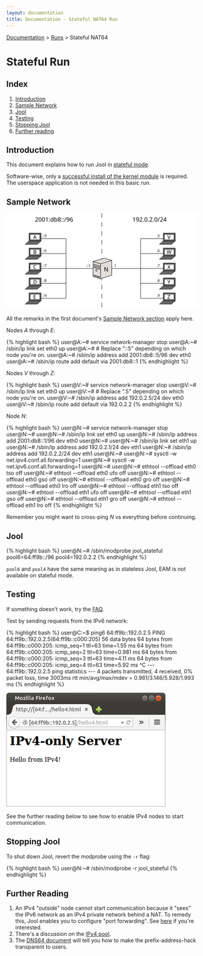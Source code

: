 ```yaml
---
layout: documentation
title: Documentation - Stateful NAT64 Run
---
```


[Documentation](doc-index.html) > [Runs](doc-index.html#runs) > Stateful NAT64

# Stateful Run

## Index

1. [Introduction](#introduction)
2. [Sample Network](#sample-network)
3. [Jool](#jool)
4. [Testing](#testing)
5. [Stopping Jool](#stopping-jool)
6. [Further reading](#further-reading)

## Introduction

This document explains how to run Jool in [stateful mode](intro-nat64.html#stateful-nat64).

Software-wise, only a [successful install of the kernel module](mod-install.html) is required. The userspace application is not needed in this basic run.

## Sample Network

![Figure 1 - Sample Network](images/intro/network-4stateful.svg)

All the remarks in the first document's [Sample Network section](mod-run-vanilla.html#sample-network) apply here.

Nodes _A_ through _E_:

{% highlight bash %}
user@A:~# service network-manager stop
user@A:~# /sbin/ip link set eth0 up
user@A:~# # Replace "::5" depending on which node you're on.
user@A:~# /sbin/ip address add 2001:db8::5/96 dev eth0
user@A:~# /sbin/ip route add default via 2001:db8::1
{% endhighlight %}

Nodes _V_ through _Z_:

{% highlight bash %}
user@V:~# service network-manager stop
user@V:~# /sbin/ip link set eth0 up
user@V:~# # Replace ".5" depending on which node you're on.
user@V:~# /sbin/ip address add 192.0.2.5/24 dev eth0
user@V:~# /sbin/ip route add default via 192.0.2.2
{% endhighlight %}

Node _N_:

{% highlight bash %}
user@N:~# service network-manager stop
user@N:~# 
user@N:~# /sbin/ip link set eth0 up
user@N:~# /sbin/ip address add 2001:db8::1/96 dev eth0
user@N:~# 
user@N:~# /sbin/ip link set eth1 up
user@N:~# /sbin/ip address add 192.0.2.1/24 dev eth1
user@N:~# /sbin/ip address add 192.0.2.2/24 dev eth1
user@N:~# 
user@N:~# sysctl -w net.ipv4.conf.all.forwarding=1
user@N:~# sysctl -w net.ipv6.conf.all.forwarding=1
user@N:~# 
user@N:~# ethtool --offload eth0 tso off
user@N:~# ethtool --offload eth0 ufo off
user@N:~# ethtool --offload eth0 gso off
user@N:~# ethtool --offload eth0 gro off
user@N:~# ethtool --offload eth0 lro off
user@N:~# ethtool --offload eth1 tso off
user@N:~# ethtool --offload eth1 ufo off
user@N:~# ethtool --offload eth1 gso off
user@N:~# ethtool --offload eth1 gro off
user@N:~# ethtool --offload eth1 lro off
{% endhighlight %}

Remember you might want to cross-ping _N_ vs everything before continuing.

## Jool

{% highlight bash %}
user@N:~# /sbin/modprobe jool_stateful pool6=64:ff9b::/96 pool4=192.0.2.2
{% endhighlight %}

`pool6` and `pool4` have the same meaning as in stateless Jool, EAM is not available on stateful mode.

## Testing

If something doesn't work, try the [FAQ](misc-faq.html).

Test by sending requests from the IPv6 network:

{% highlight bash %}
user@C:~$ ping6 64:ff9b::192.0.2.5
PING 64:ff9b::192.0.2.5(64:ff9b::c000:205) 56 data bytes
64 bytes from 64:ff9b::c000:205: icmp_seq=1 ttl=63 time=1.55 ms
64 bytes from 64:ff9b::c000:205: icmp_seq=2 ttl=63 time=0.981 ms
64 bytes from 64:ff9b::c000:205: icmp_seq=3 ttl=63 time=4.11 ms
64 bytes from 64:ff9b::c000:205: icmp_seq=4 ttl=63 time=5.92 ms
^C
--- 64:ff9b::192.0.2.5 ping statistics ---
4 packets transmitted, 4 received, 0% packet loss, time 3003ms
rtt min/avg/max/mdev = 0.981/3.146/5.928/1.993 ms
{% endhighlight %}

![Figure 1 - IPv4 TCP from an IPv6 node](images/run-stateful-firefox-4to6.png)

See the further reading below to see how to enable IPv4 nodes to start communication.

## Stopping Jool

To shut down Jool, revert the modprobe using the `-r` flag:

{% highlight bash %}
user@N:~# /sbin/modprobe -r jool_stateful
{% endhighlight %}

## Further Reading

1. An IPv4 "outside" node cannot start communication because it "sees" the IPv6 network as an IPv4 private network behind a NAT. To remedy this, Jool enables you to configure "port forwarding". See [here](op-static-bindings.html) if you're interested.
2. There's a discussion on the [IPv4 pool](op-pool4.html).
3. The [DNS64 document](op-dns64.html) will tell you how to make the prefix-address-hack transparent to users.

